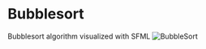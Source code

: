 # Bubblesort
Bubblesort algorithm visualized with SFML
![BubbleSort](https://user-images.githubusercontent.com/65002100/225844827-45a0c5f4-e0f2-4fdf-a4ae-cf8a8966ff0d.png)
